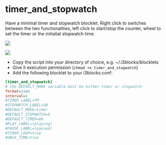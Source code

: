 # timer_and_stopwatch

Have a minimal timer and stopwatch blocklet. Right click to switches between
the two functionalities, left click to start/stop the counter, wheel to set the
timer or the initialial stopwatch time.

![](running_timer.png)

![](paused_stopwatch.png)

* Copy the script into your directory of choice, e.g. ~/.i3blocks/blocklets
* Give it execution permission (`chmod +x timer_and_stopwatch`)
* Add the following blocklet to your i3blocks.conf:

```ini
[timer_and_stopwatch]
# the DEFAULT_MODE variable must be either timer or stopwatch
format=json
interval=1
#TIMER_LABEL=TM
#STOPWATCH_LABEL=SW
#DEFAULT_MODE=timer
#DEFAULT_STOPWATCH=0
#DEFAULT_TIMER=60
#PLAY_LABEL=(playing)
#PAUSE_LABEL=(paused)
#TIMER_LOOP=true
#UNIX_TIME=true
```
